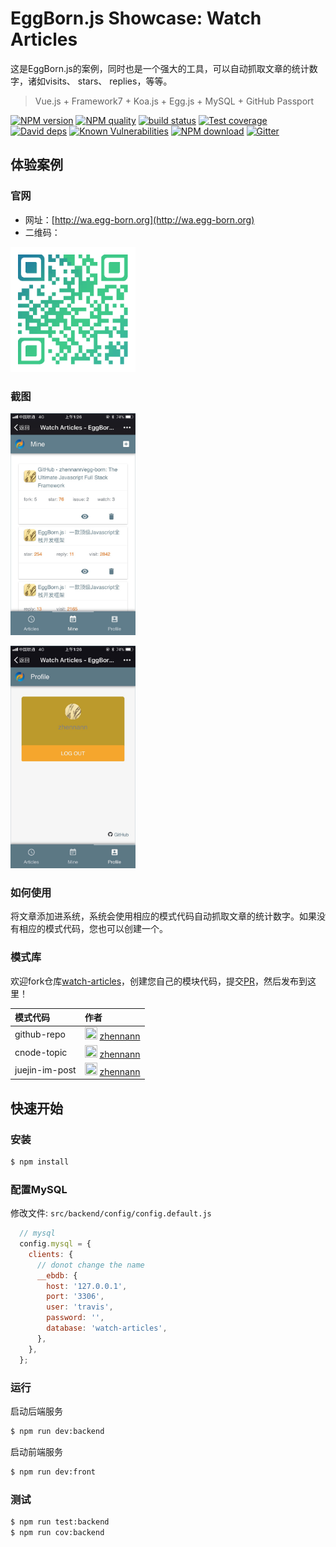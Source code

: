 # EggBorn.js Showcase: Watch Articles

这是EggBorn.js的案例，同时也是一个强大的工具，可以自动抓取文章的统计数字，诸如visits、 stars、 replies，等等。 

> Vue.js + Framework7 + Koa.js + Egg.js + MySQL + GitHub Passport

[![NPM version][npm-image]][npm-url]
[![NPM quality][quality-image]][quality-url]
[![build status][travis-image]][travis-url]
[![Test coverage][codecov-image]][codecov-url]
[![David deps][david-image]][david-url]
[![Known Vulnerabilities][snyk-image]][snyk-url]
[![NPM download][download-image]][download-url]
[![Gitter][gitter-image]][gitter-url]

[npm-image]: https://img.shields.io/npm/v/egg-born-showcase-watch-articles.svg?style=flat-square
[npm-url]: https://npmjs.org/package/egg-born-showcase-watch-articles
[quality-image]: http://npm.packagequality.com/shield/egg-born-showcase-watch-articles.svg?style=flat-square
[quality-url]: http://packagequality.com/#?package=egg-born-showcase-watch-articles
[travis-image]: https://img.shields.io/travis/zhennann/egg-born-showcase-watch-articles.svg?style=flat-square
[travis-url]: https://travis-ci.org/zhennann/egg-born-showcase-watch-articles
[codecov-image]: https://img.shields.io/codecov/c/github/zhennann/egg-born-showcase-watch-articles.svg?style=flat-square
[codecov-url]: https://codecov.io/gh/zhennann/egg-born-showcase-watch-articles
[david-image]: https://img.shields.io/david/zhennann/egg-born-showcase-watch-articles.svg?style=flat-square
[david-url]: https://david-dm.org/zhennann/egg-born-showcase-watch-articles
[snyk-image]: https://snyk.io/test/npm/egg-born-showcase-watch-articles/badge.svg?style=flat-square
[snyk-url]: https://snyk.io/test/npm/egg-born-showcase-watch-articles
[download-image]: https://img.shields.io/npm/dm/egg-born-showcase-watch-articles.svg?style=flat-square
[download-url]: https://npmjs.org/package/egg-born-showcase-watch-articles
[gitter-image]: https://badges.gitter.im/zhennann/egg-born.svg?style=flat-square
[gitter-url]: https://gitter.im/zhennann/egg-born?utm_source=badge&utm_medium=badge&utm_campaign=pr-badge&utm_content=badge

## 体验案例

### 官网

- 网址：[http://wa.egg-born.org](http://wa.egg-born.org)
- 二维码：
<p>
    <img width="200" src="https://github.com/zhennann/egg-born-showcase-watch-articles/blob/master/docs/images/qrcode.png"></img>
</p>

### 截图
<p>
    <img width="200" src="https://github.com/zhennann/egg-born-showcase-watch-articles/blob/master/docs/images/1.jpg"></img>
</p>
<p>
    <img width="200" src="https://github.com/zhennann/egg-born-showcase-watch-articles/blob/master/docs/images/2.jpg"></img>
</p>

### 如何使用

将文章添加进系统，系统会使用相应的模式代码自动抓取文章的统计数字。如果没有相应的模式代码，您也可以创建一个。

### 模式库

欢迎fork仓库[watch-articles](https://github.com/zhennann/watch-articles)，创建您自己的模块代码，提交[PR](https://github.com/zhennann/watch-articles/pulls)，然后发布到这里！

| 模式代码  | 作者           |
| :------- | :---------------- |
| github-repo  | <img width="20" height="20" src="https://avatars2.githubusercontent.com/u/24246985?s=40&v=4"></img> [zhennann](https://github.com/zhennann) |
| cnode-topic | <img width="20" height="20" src="https://avatars2.githubusercontent.com/u/24246985?s=40&v=4"></img> [zhennann](https://github.com/zhennann) |
| juejin-im-post | <img width="20" height="20" src="https://avatars2.githubusercontent.com/u/24246985?s=40&v=4"></img> [zhennann](https://github.com/zhennann) |

## 快速开始

### 安装

```bash
$ npm install
```

### 配置MySQL 

修改文件: `src/backend/config/config.default.js`

``` javascript
  // mysql
  config.mysql = {
    clients: {
      // donot change the name  
      __ebdb: {
        host: '127.0.0.1',
        port: '3306',
        user: 'travis',
        password: '',
        database: 'watch-articles',
      },
    },
  };
```

### 运行

启动后端服务
```bash
$ npm run dev:backend
```

启动前端服务
```bash
$ npm run dev:front
```

### 测试

```bash
$ npm run test:backend
$ npm run cov:backend
```
